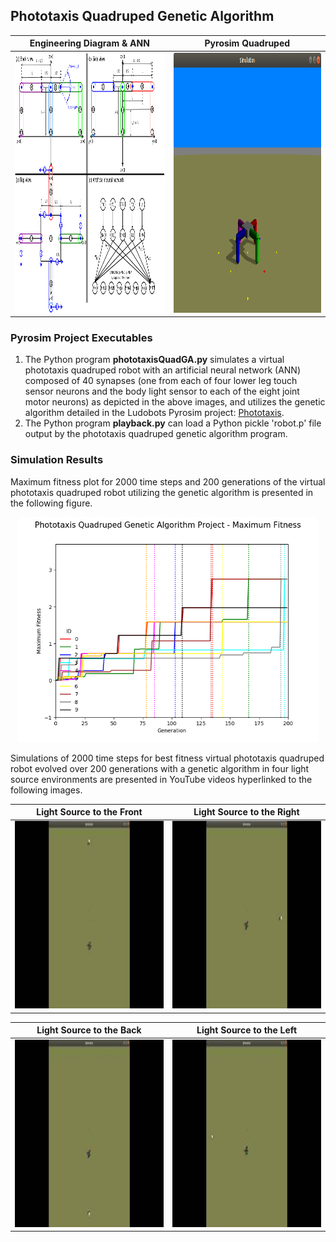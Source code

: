 ## Phototaxis Quadruped Genetic Algorithm

Engineering Diagram & ANN | Pyrosim Quadruped
------------------------- | -----------------
<img src="./eng_drawing_quad.png" width="485" height="416" alt="Quadruped Virtual Robot Engineering Diagram from https://imgur.com/kA4oznt"> | <img src="./quadruped.png" width="485" height="416" alt="Virtual Phototaxis Quadruped Robot"/>

### Pyrosim Project Executables

1. The Python program **phototaxisQuadGA.py** simulates a virtual phototaxis quadruped robot with an artificial neural network (ANN) composed of 40 synapses (one from each of four lower leg touch sensor neurons and the body light sensor to each of the eight joint motor neurons) as depicted in the above images, and utilizes the genetic algorithm detailed in the Ludobots Pyrosim project: [Phototaxis](https://www.reddit.com/r/ludobots/wiki/pyrosim/phototaxis).
2. The Python program **playback.py** can load a Python pickle 'robot.p' file output by the phototaxis quadruped genetic algorithm program.

### Simulation Results

Maximum fitness plot for 2000 time steps and 200 generations of the virtual phototaxis quadruped robot utilizing the genetic algorithm is presented in the following figure.

<p align="center">
 <img src="./phototaxisQuadGA_max_fitness.png" width="480" height="360" alt="Phototaxis Quadruped Genetic Algorithm Project - Maximum Fitness Plot"/>
</p>

Simulations of 2000 time steps for best fitness virtual phototaxis quadruped robot evolved over 200 generations with a genetic algorithm in four light source environments are presented in YouTube videos hyperlinked to the following images.

**Light Source to the Front** | **Light Source to the Right**
----------------------------- | -----------------------------
<a href="https://youtu.be/KI8k_nECe90"><img src="./phototaxisQuadGA_Front.jpg" alt="YouTube video of genetic algorithm evolved phototaxis quadruped robot reacting to light source to the front" width="450" height="300"></a> | <a href="https://youtu.be/MAgpncwxb2I"><img src="./phototaxisQuadGA_Right.jpg" alt="YouTube video of genetic algorithm evolved phototaxis quadruped robot reacting to light source to the right" width="450" height="300"></a>

**Light Source to the Back** | **Light Source to the Left**
---------------------------- | ----------------------------
<a href="https://youtu.be/fgSBssf5JMg"><img src="./phototaxisQuadGA_Back.jpg" alt="YouTube video of genetic algorithm evolved phototaxis quadruped robot reacting to light source to the back" width="450" height="300"></a> | <a href="https://youtu.be/Sd6LiF_WxzE"><img src="./phototaxisQuadGA_Left.jpg" alt="YouTube video of genetic algorithm evolved phototaxis quadruped robot reacting to light source to the left" width="450" height="300"></a>
